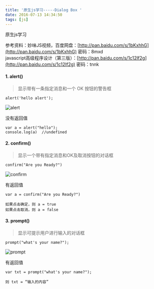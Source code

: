 ```yaml
---
title: '原生js学习-----Dialog Box '
date: 2016-07-13 14:34:50
tags: [js]
---
```



原生js学习


<!-- more -->

参考资料：妙味JS视频，百度网盘：[http://pan.baidu.com/s/1bKxhhG](http://pan.baidu.com/s/1bKxhhG) 密码：8mxd  
        javascript高级程序设计（第三版）：[http://pan.baidu.com/s/1c12If2g](http://pan.baidu.com/s/1c12If2g) 密码：tnnk
#### 1. alert()

> 显示带有一条指定消息和一个 OK 按钮的警告框

```
alert('hello alert');
```

![alert](http://7xtfps.com1.z0.glb.clouddn.com/alert.png)

没有返回值  

```
var a = alert("hello");
console.log(a)  //undefined
```
#### 2. confirm()

> 显示一个带有指定消息和OK及取消按钮的对话框

```
confirm("Are you Ready?")
```

![confirm](http://7xtfps.com1.z0.glb.clouddn.com/confirm1.png)

有返回值

```
var a = confirm("Are you Ready?")

如果点击确定，则 a = true
如果点击取消，则 a = false
```
#### 3. prompt()

> 显示可提示用户进行输入的对话框

```
prompt("what's your name?");
```

![prompt](http://7xtfps.com1.z0.glb.clouddn.com/prompt.png)

有返回值  

```
var txt = prompt("what's your name?");

则 txt = “输入的内容”
```
